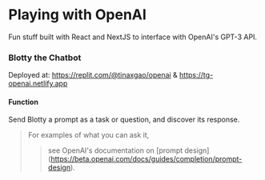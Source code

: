 # Playing with OpenAI

Fun stuff built with React and NextJS to interface with OpenAI's GPT-3 API.

### Blotty the Chatbot
Deployed at: https://replit.com/@tinaxgao/openai
& https://tg-openai.netlify.app

#### Function
Send Blotty a prompt as a task or question, and discover its response.

> For examples of what you can ask it, 
> > see OpenAI's documentation on [prompt design] (https://beta.openai.com/docs/guides/completion/prompt-design).
